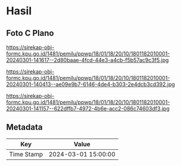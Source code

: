 # Hasil

## Foto C Plano

https://sirekap-obj-formc.kpu.go.id/1481/pemilu/ppwp/18/01/18/20/10/1801182010001-20240301-141617--2d80baae-4fcd-44e3-a4cb-f5b57ac9c3f5.jpg

https://sirekap-obj-formc.kpu.go.id/1481/pemilu/ppwp/18/01/18/20/10/1801182010001-20240301-140413--ae09e9b7-6146-4de4-b303-2e4dcb3cd392.jpg

https://sirekap-obj-formc.kpu.go.id/1481/pemilu/ppwp/18/01/18/20/10/1801182010001-20240301-141157--622dffb7-4972-4b6e-acc2-086c74603df3.jpg


## Metadata

| Key        | Value               |
| ---------- | ------------------- |
| Time Stamp | 2024-03-01 15:00:00 |



